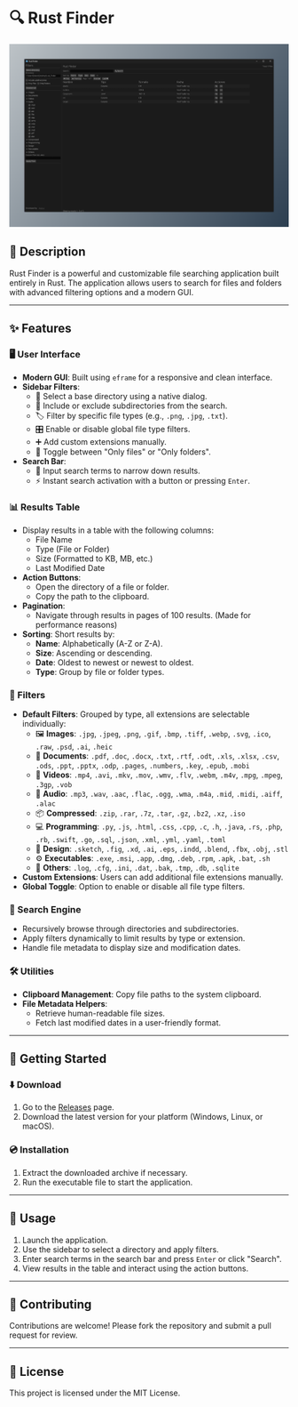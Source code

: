 # 🔍 Rust Finder

![Rust Finder Preview](assets/rust_finder.png)

## 📝 Description
Rust Finder is a powerful and customizable file searching application built entirely in Rust. The application allows users to search for files and folders with advanced filtering options and a modern GUI.

---

## ✨ Features

### 🖥️ User Interface
- **Modern GUI**: Built using `eframe` for a responsive and clean interface.
- **Sidebar Filters**:
  - 📂 Select a base directory using a native dialog.
  - 🔄 Include or exclude subdirectories from the search.
  - 🏷️ Filter by specific file types (e.g., `.png`, `.jpg`, `.txt`).
  - 🎛️ Enable or disable global file type filters.
  - ➕ Add custom extensions manually.
  - 📁 Toggle between "Only files" or "Only folders".
- **Search Bar**:
  - 🔎 Input search terms to narrow down results.
  - ⚡ Instant search activation with a button or pressing `Enter`.

### 📊 Results Table
- Display results in a table with the following columns:
  - File Name
  - Type (File or Folder)
  - Size (Formatted to KB, MB, etc.)
  - Last Modified Date
- **Action Buttons**:
  - Open the directory of a file or folder.
  - Copy the path to the clipboard.
- **Pagination**: 
  - Navigate through results in pages of 100 results. (Made for performance reasons)
- **Sorting**: Short results by:
  - **Name**: Alphabetically (A-Z or Z-A).
  - **Size**: Ascending or descending.
  - **Date**: Oldest to newest or newest to oldest.
  - **Type**: Group by file or folder types.

### 🎯 Filters
- **Default Filters**: Grouped by type, all extensions are selectable individually:
  - 🖼️ **Images**: `.jpg`, `.jpeg`, `.png`, `.gif`, `.bmp`, `.tiff`, `.webp`, `.svg`, `.ico`, `.raw`, `.psd`, `.ai`, `.heic`
  - 📄 **Documents**: `.pdf`, `.doc`, `.docx`, `.txt`, `.rtf`, `.odt`, `.xls`, `.xlsx`, `.csv`, `.ods`, `.ppt`, `.pptx`, `.odp`, `.pages`, `.numbers`, `.key`, `.epub`, `.mobi`
  - 🎥 **Videos**: `.mp4`, `.avi`, `.mkv`, `.mov`, `.wmv`, `.flv`, `.webm`, `.m4v`, `.mpg`, `.mpeg`, `.3gp`, `.vob`
  - 🎵 **Audio**: `.mp3`, `.wav`, `.aac`, `.flac`, `.ogg`, `.wma`, `.m4a`, `.mid`, `.midi`, `.aiff`, `.alac`
  - 📦 **Compressed**: `.zip`, `.rar`, `.7z`, `.tar`, `.gz`, `.bz2`, `.xz`, `.iso`
  - 💻 **Programming**: `.py`, `.js`, `.html`, `.css`, `.cpp`, `.c`, `.h`, `.java`, `.rs`, `.php`, `.rb`, `.swift`, `.go`, `.sql`, `.json`, `.xml`, `.yml`, `.yaml`, `.toml`
  - 🎨 **Design**: `.sketch`, `.fig`, `.xd`, `.ai`, `.eps`, `.indd`, `.blend`, `.fbx`, `.obj`, `.stl`
  - ⚙️ **Executables**: `.exe`, `.msi`, `.app`, `.dmg`, `.deb`, `.rpm`, `.apk`, `.bat`, `.sh`
  - 📎 **Others**: `.log`, `.cfg`, `.ini`, `.dat`, `.bak`, `.tmp`, `.db`, `.sqlite`
- **Custom Extensions**: Users can add additional file extensions manually.
- **Global Toggle**: Option to enable or disable all file type filters.

### 🚀 Search Engine
- Recursively browse through directories and subdirectories.
- Apply filters dynamically to limit results by type or extension.
- Handle file metadata to display size and modification dates.

### 🛠️ Utilities
- **Clipboard Management**: Copy file paths to the system clipboard.
- **File Metadata Helpers**:
  - Retrieve human-readable file sizes.
  - Fetch last modified dates in a user-friendly format.

---

## 🚀 Getting Started

### ⬇️ Download
1. Go to the [Releases](https://github.com/Natxo09/rust_finder/releases) page.
2. Download the latest version for your platform (Windows, Linux, or macOS).

### 💿 Installation
1. Extract the downloaded archive if necessary.
2. Run the executable file to start the application.

---

## 📖 Usage
1. Launch the application.
2. Use the sidebar to select a directory and apply filters.
3. Enter search terms in the search bar and press `Enter` or click "Search".
4. View results in the table and interact using the action buttons.

---

## 🤝 Contributing
Contributions are welcome! Please fork the repository and submit a pull request for review.

---

## 📄 License
This project is licensed under the MIT License.

